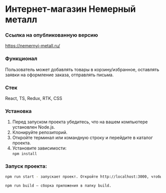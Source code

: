 # Интернет-магазин Немерный металл

### Ссылка на опубликованную версию
https://nemernyi-metall.ru/


### Функционал 
Пользователь может добавлять товары в корзину/избранное, оставлять заявки на оформление заказа, отправлять письма.

### Стек

React, TS, Redux, RTK, CSS

### Установка

1. Перед запуском проекта убедитесь, что на вашем компьютере установлен Node.js.
2. Клонируйте репозиторий.
3. Откройте терминал или командную строку и перейдите в каталог проекта.
4. Установите зависимости:  
   `npm install`

### Запуск проекта:
```bash
npm run start - запускает проект. Откройте http://localhost:3000, чтобы просмотреть его в браузере.

npm run build — сборка приложения в папку build.
```
